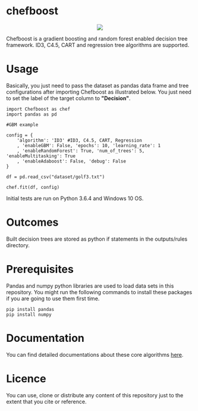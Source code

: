 # chefboost

<p align="center"><img src="https://raw.githubusercontent.com/serengil/chefboost/master/icon/chefboost.jpg"></p>

Chefboost is a gradient boosting and random forest enabled decision tree framework. ID3, C4.5, CART and regression tree algorithms are supported.

# Usage

Basically, you just need to pass the dataset as pandas data frame and tree configurations after importing Chefboost as illustrated below. You just need to set the label of the target column to **"Decision"**. 

```
import Chefboost as chef
import pandas as pd

#GBM example

config = {
	'algorithm': 'ID3' #ID3, C4.5, CART, Regression
	, 'enableGBM': False, 'epochs': 10, 'learning_rate': 1
	, 'enableRandomForest': True, 'num_of_trees': 5, 'enableMultitasking': True
	, 'enableAdaboost': False, 'debug': False
}

df = pd.read_csv("dataset/golf3.txt")

chef.fit(df, config)
```

Initial tests are run on Python 3.6.4 and Windows 10 OS.

# Outcomes

Built decision trees are stored as python if statements in the outputs/rules directory. 

# Prerequisites

Pandas and numpy python libraries are used to load data sets in this repository. You might run the following commands to install these packages if you are going to use them first time.

```
pip install pandas
pip install numpy
```

# Documentation

You can find detailed documentations about these core algorithms [here](https://sefiks.com/tag/decision-tree/).

# Licence

You can use, clone or distribute any content of this repository just to the extent that you cite or reference.
